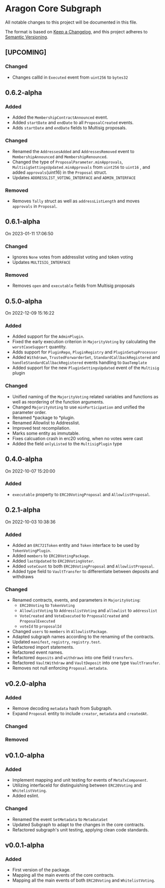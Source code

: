 # Aragon Core Subgraph

All notable changes to this project will be documented in this file.

The format is based on [Keep a Changelog](https://keepachangelog.com/en/1.0.0/),
and this project adheres to [Semantic Versioning](https://semver.org/spec/v2.0.0.html).

## [UPCOMING]

### Changed

- Changes callId in `Executed` event from `uint256` to `bytes32`

## 0.6.2-alpha

### Added

- Added the `MembershipContractAnnounced` event.
- Added `startDate` and `endDate` to all `ProposalCreated` events.
- Adds `startDate` and `endDate` fields to Multisig proposals.

### Changed

- Renamed the `AddressesAdded` and `AddressesRemoved` event to `MembershipAnnounced` and `MembershipRenounced`.
- Changed the type of `ProposalParameter.minApprovals`, `MultisigSettingsUpdated.minApprovals` from `uint256` to `uint16` , and added `approvals`(uint16) in the `Proposal` struct.
- Updates `ADDRESSLIST_VOTING_INTERFACE` and `ADMIN_INTERFACE`

### Removed

- Removes `Tally` struct as well as `addressListLength` and moves `approvals` in `Proposal`.

## 0.6.1-alpha

On 2023-01-11 17:06:50

### Changed

- Ignores `None` votes from addresslist voting and token voting
- Updates `MULTISIG_INTERFACE`

### Removed

- Removes `open` and `executable` fields from Multisig proposals

## 0.5.0-alpha

On 2022-12-09 15:16:22

### Added

- Added support for the `AdminPlugin`.
- Fixed the early execution criterion in `MajorityVoting` by calculating the `worstCaseSupport` quantity.
- Adds support for `PluginRepo`, `PluginRegistry` and `PluginSetupProcessor`
- Added `Withdrawn`, `TrustedForwarderSet`, `StandardCallbackRegistered` and `handleStandardCallbackRegistered` events handling to `DaoTemplate`
- Added support for the new `PluginSettingsUpdated` event of the `Multisig` plugin

### Changed

- Unified naming of the `MajorityVoting` related variables and functions as well as reordering of the function arguments.
- Changed `MajorityVoting` to use `minParticipation` and unified the parameter order.
- Renamed *package to *plugin.
- Renamed Allowlist to Addresslist.
- Improved test recompilation.
- Marks some entity as immutable.
- Fixes calcuation crash in erc20 voting, when no votes were cast
- Added the field `onlyListed` to the `MultisigPlugin` type

## 0.4.0-alpha

On 2022-10-07 15:20:00

### Added

- `executable` property to `ERC20VotingProposal` and `AllowlistProposal`.

## 0.2.1-alpha

On 2022-10-03 10:38:36

### Added

- Added an `ERC721Token` entity and `Token` interface to be used by `TokenVotingPlugin`.
- Added `members` to `ERC20VotingPackage`.
- Added `lastUpdated` to `ERC20VotingVoter`.
- Added `voteCount` to both `ERC20VotingProposal` and `AllowlistProposal`.
- Added type field to `VaultTransfer` to differentiate between deposits and withdraws

### Changed

- Renamed contracts, events, and parameters in `MajorityVoting`:
  - `ERC20Voting` to `TokenVoting`
  - `AllowlistVoting` to `AddresslistVoting` and `allowlist` to `addresslist`
  - `VoteCreated` and `VoteExecuted` to `ProposalCreated` and `ProposalExecuted`
  - `voteId` to `proposalId`
- Changed `users` to `members` in `AllowlistPackage`.
- Adapted subgraph names according to the renaming of the contracts.
- Updated `manifest`, `registry`, `registry.test`.
- Refactored import statements.
- Refactored event names.
- Refactored `deposits` and `withdraws` into one field `transfers`.
- Refactored `VaultWithdraw` and `VaultDeposit` into one type `VaultTransfer`.
- Removes not null enforcing `Proposal.metadata`.

## v0.2.0-alpha

### Added

- Remove decoding `metadata` hash from Subgraph.
- Expand `Proposal` entity to include `creator`, `metadata` and `createdAt`.

### Changed

### Removed

## v0.1.0-alpha

### Added

- Implement mapping and unit testing for events of `MetaTxComponent`.
- Utilizing interfaceId for distinguishing between `ERC20Voting` and `WhitelistVoting`.
- Added eslint.

### Changed

- Renamed the event `SetMetadata` to `MetadataSet`
- Updated Subgraph to adapt to the changes in the core contracts.
- Refactored subgraph's unit testing, applying clean code standards.

## v0.0.1-alpha

### Added

- First version of the package.
- Mapping all the main events of the core contracts.
- Mapping all the main events of both `ERC20Voting` and `WhitelistVoting`.
